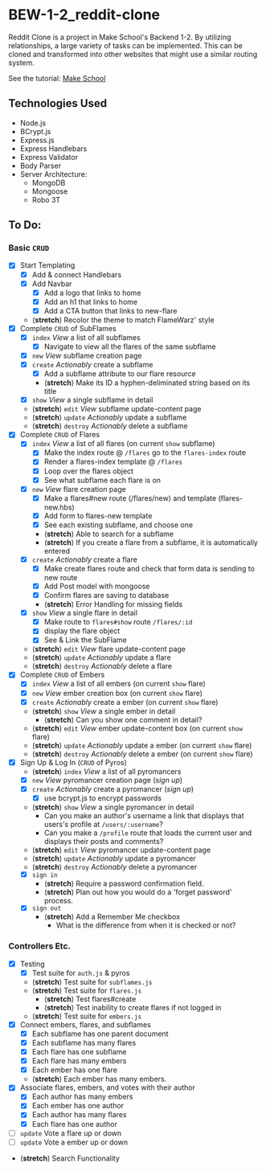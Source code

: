 # BEW-1-2_reddit-clone
Reddit Clone is a project in Make School's Backend 1-2. By utilizing relationships, a large variety of tasks can be implemented. This can be cloned and transformed into other websites that might use a similar routing system.

See the tutorial: <a href='https://www.makeschool.com/academy/track/reddit-clone-in-node-js'>Make School</a>

## Technologies Used
- Node.js
- BCrypt.js
- Express.js
- Express Handlebars
- Express Validator
- Body Parser
- Server Architecture:
	- MongoDB
	- Mongoose
	- Robo 3T

## To Do:
### Basic `CRUD`
- [X] Start Templating
	- [X] Add & connect Handlebars
	- [X] Add Navbar
		- [X] Add a logo that links to home
		- [X] Add an h1 that links to home
		- [X] Add a CTA button that links to new-flare
	- (**stretch**) Recolor the theme to match FlameWarz' style
- [X] Complete `CRUD` of SubFlames
	- [X] `index` *View* a list of all subflames
		- [X] Navigate to view all the flares of the same subflame
	- [X] `new` *View* subflame creation page
	- [X] `create` *Actionably* create a subflame
		- [X] Add a subflame attribute to our flare resource
		- (**stretch**) Make its ID a hyphen-deliminated string based on its title
	- [X] `show` *View* a single subflame in detail
	- (**stretch**) `edit` *View* subflame update-content page
	- (**stretch**) `update` *Actionably* update a subflame
	- (**stretch**) `destroy` *Actionably* delete a subflame
- [X] Complete `CRUD` of Flares
	- [X] `index` *View* a list of all flares (on current `show` subflame)
		- [X] Make the index route @ `/flares` go to the `flares-index` route
		- [X] Render a flares-index template @ `/flares`
		- [X] Loop over the flares object
		- [X] See what subflame each flare is on
	- [X] `new` *View* flare creation page
		- [X] Make a flares#new route (/flares/new) and template (flares-new.hbs)
		- [X] Add form to flares-new template
		- [X] See each existing subflame, and choose one
		- (**stretch**) Able to search for a subflame
		- (**stretch**) If you create a flare from a subflame, it is automatically entered
	- [X] `create` *Actionably* create a flare
		- [X] Make create flares route and check that form data is sending to new route
		- [X] Add Post model with mongoose
		- [X] Confirm flares are saving to database
		- (**stretch**) Error Handling for missing fields
	- [X] `show` *View* a single flare in detail
		- [X] Make route to `flares#show` route `/flares/:id`
		- [X] display the flare object
		- [X] See & Link the SubFlame
	- (**stretch**) `edit` *View* flare update-content page
	- (**stretch**) `update` *Actionably* update a flare
	- (**stretch**) `destroy` *Actionably* delete a flare
- [X] Complete `CRUD` of Embers
	- [X] `index` *View* a list of all embers (on current `show` flare)
	- [X] `new` *View* ember creation box (on current `show` flare)
	- [X] `create` *Actionably* create a ember (on current `show` flare)
	- (**stretch**) `show` *View* a single ember in detail
		- (**stretch**) Can you show one comment in detail?
	- (**stretch**) `edit` *View* ember update-content box (on current `show` flare)
	- (**stretch**) `update` *Actionably* update a ember (on current `show` flare)
	- (**stretch**) `destroy` *Actionably* delete a ember (on current `show` flare)
- [X] Sign Up & Log In (`CRUD` of Pyros)
	- (**stretch**) `index` *View* a list of all pyromancers
	- [X] `new` *View* pyromancer creation page (*sign up*)
	- [X] `create` *Actionably* create a pyromancer (*sign up*)
		- [X] use bcrypt.js to encrypt passwords
	- (**stretch**) `show` *View* a single pyromancer in detail
		- Can you make an author's username a link that displays that users's profile at `/users/:username`?
		- Can you make a `/profile` route that loads the current user and displays their posts and comments?
	- (**stretch**) `edit` *View* pyromancer update-content page
	- (**stretch**) `update` *Actionably* update a pyromancer
	- (**stretch**) `destroy` *Actionably* delete a pyromancer
	- [X] `sign in`
		- (**stretch**) Require a password confirmation field.
		- (**stretch**) Plan out how you would do a 'forget password' process.
	- [X] `sign out`
		- (**stretch**) Add a Remember Me checkbox
			- What is the difference from when it is checked or not?

### Controllers Etc.
- [X] Testing
	- [X] Test suite for `auth.js` & pyros
	- (**stretch**) Test suite for `subflames.js`
	- (**stretch**) Test suite for `flares.js`
		- (**stretch**) Test flares#create
		- (**stretch**) Test inability to create flares if not logged in
	- (**stretch**) Test suite for `embers.js`
- [X] Connect embers, flares, and subflames
	- [X] Each subflame has one parent document
	- [X] Each subflame has many flares
	- [X] Each flare has one subflame
	- [X] Each flare has many embers
	- [X] Each ember has one flare
	- (**stretch**) Each ember has many embers.
- [X] Associate flares, embers, and votes with their author
	- [X] Each author has many embers
	- [X] Each ember has one author
	- [X] Each author has many flares
	- [X] Each flare has one author
- [ ] `update` Vote a flare up or down
- [ ] `update` Vote a ember up or down
- (**stretch**) Search Functionality